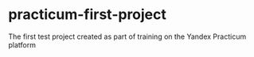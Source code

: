 # practicum-first-project
The first test project created as part of training on the Yandex Practicum platform
